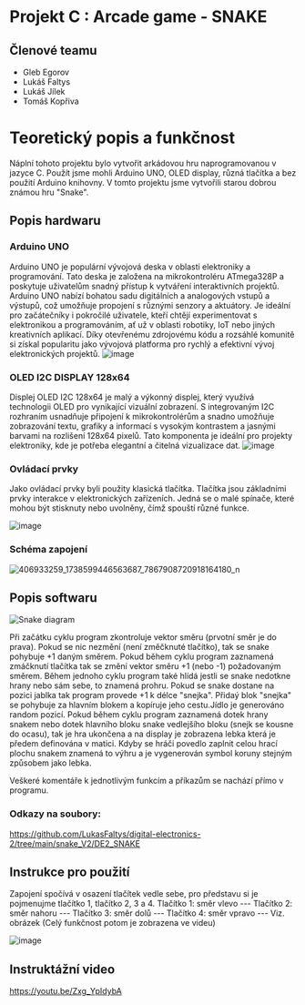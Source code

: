 # Projekt C : Arcade game - SNAKE

## Členové teamu

* Gleb Egorov     
* Lukáš Faltys
* Lukáš Jílek
* Tomáš Kopřiva

# Teoretický popis a funkčnost

Náplní tohoto projektu bylo vytvořit arkádovou hru naprogramovanou v jazyce C. Použít jsme mohli Arduino UNO, OLED display, různá tlačítka a bez použití Arduino knihovny. 
V tomto projektu jsme vytvořili starou dobrou známou hru "Snake". 

## Popis hardwaru
### Arduino UNO
Arduino UNO je populární vývojová deska v oblasti elektroniky a programování. Tato deska je založena na mikrokontroléru ATmega328P a poskytuje uživatelům snadný přístup k vytváření interaktivních projektů. Arduino UNO nabízí bohatou sadu digitálních a analogových vstupů a výstupů, což umožňuje propojení s různými senzory a aktuátory. Je ideální pro začátečníky i pokročilé uživatele, kteří chtějí experimentovat s elektronikou a programováním, ať už v oblasti robotiky, IoT nebo jiných kreativních aplikací. Díky otevřenému zdrojovému kódu a rozsáhlé komunitě si získal popularitu jako vývojová platforma pro rychlý a efektivní vývoj elektronických projektů.
![image](https://github.com/240632/digital-electronic-2/assets/124742212/e6df00ce-38f4-4f42-8e67-a39c9064405e)

### OLED I2C DISPLAY 128x64
Displej OLED I2C 128x64 je malý a výkonný displej, který využívá technologii OLED pro vynikající vizuální zobrazení. S integrovaným I2C rozhraním usnadňuje připojení k mikrokontrolérům a snadno umožňuje zobrazování textu, grafiky a informací s vysokým kontrastem a jasnými barvami na rozlišení 128x64 pixelů. Tato komponenta je ideální pro projekty elektroniky, kde je potřeba elegantní a čitelná vizualizace dat.
![image](https://github.com/240632/digital-electronic-2/assets/124742212/8833e9ea-d3e8-459c-9fa1-6a4dffcbd59e)

### Ovládací prvky
Jako ovládací prvky byli použity klasická tlačítka. Tlačítka jsou základními prvky interakce v elektronických zařízeních. Jedná se o malé spínače, které mohou být stisknuty nebo uvolněny, čímž spouští různé funkce.
                                    
![image](https://github.com/240632/digital-electronic-2/assets/124742212/ed933b23-3d57-4d85-a429-439a532490bc)

### Schéma zapojení
![406933259_1738599446563687_7867908720918164180_n](https://github.com/240632/digital-electronic-2/assets/124742212/c7853f52-0dcf-4f0b-ad0a-f986c1017984)


## Popis softwaru

![Snake diagram](https://github.com/240632/digital-electronic-2/assets/124742212/b85febf8-813f-431b-9644-85e8708c318c)



Při začátku cyklu program zkontroluje vektor směru (prvotní směr je do prava). Pokud se nic nezmění (není změčknuté tlačítko), tak se snake pohybuje +1 daným směrem. Pokud během cyklu program zaznamená zmáčknutí tlačítka tak se změní vektor směru +1 (nebo -1) požadovaným směrem. Během jednoho cyklu program také hlídá jestli se snake nedotkne hrany nebo sám sebe, to znamená prohru. Pokud se snake dostane na pozici jablka tak program provede +1 k délce "snejka". Přidaý blok "snejka" se pohybuje za hlavním blokem a kopíruje jeho cestu.Jídlo je generováno random pozicí. 
Pokud během cyklu program zaznamená dotek hrany snakem nebo dotek hlavního bloku snake vedlejšího bloku (snejk se kousne do ocasu), tak je hra ukončena a na display je zobrazena lebka která je předem definována v matici.
Kdyby se hráči povedlo zaplnit celou hrací plochu snakem znamená to výhru a je vygenerován symbol koruny stejným způsobem jako lebka.

Veškeré komentáře k jednotlivým funkcím a příkazům se nachází přímo v programu.

### Odkazy na soubory: 
https://github.com/LukasFaltys/digital-electronics-2/tree/main/snake_V2/DE2_SNAKE


## Instrukce pro použití

Zapojení spočívá v osazení tlačítek vedle sebe, pro představu si je pojmenujme tlačítko 1, tlačítko 2, 3 a 4.
Tlačítko 1: směr vlevo --- 
Tlačítko 2: směr nahoru --- 
Tlačítko 3: směr dolů --- 
Tlačítko 4: směr vpravo --- 
Viz. obrázek (Celý funkčnost potom je zobrazena ve videu)

![image](https://github.com/240632/digital-electronic-2/assets/124742212/008ebd82-aaef-47f8-ae72-f50be94dd445)


## Instruktážní video
https://youtu.be/Zxg_YpIdybA


